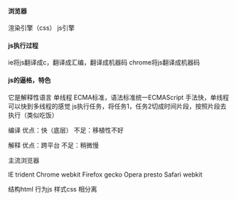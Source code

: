 #### 浏览器
渲染引擎（css）
js引擎

####  js执行过程
ie将js翻译成c，翻译成汇编，翻译成机器码
chrome将js翻译成机器码


####  js的逼格，特色
它是解释性语言
单线程
ECMA标准，语法标准统一ECMAScript
手法快，单线程可以快到多线程的感觉
js执行任务，将任务1，任务2切成时间片段，按照片段去执行（类似吃饭）


编译
优点：快（底层）
不足：移植性不好



解释
优点：跨平台
不足：稍微慢



主流浏览器

IE			trident
Chrome		webkit
Firefox		gecko
Opera		presto
Safari		webkit


结构html
行为js
样式css
相分离


